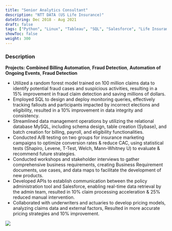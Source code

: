 ```yaml
---
title: "Senior Analytics Consultant"
description: "NTT DATA (US Life Insurance)"
dateString: Dec 2018 - Aug 2021
draft: false
tags: ["Python", "Linux", "Tableau", "SQL", "Salesforce", "Life Insurance", "Automation", "API"]
showToc: false
weight: 300
--- 
```


### Description

**Projects:** **Combined Billing Automation**, **Fraud Detection**, **Automation of Ongoing Events**, **Fraud Detection**

- Utilized a random forest model trained on 100 million claims data to identify potential fraud cases and suspicious activities, resulting in a 15% improvement in fraud claim detection and saving millions of dollars.
- Employed SQL to design and deploy monitoring queries, effectively tracking fallouts and participants impacted by incorrect elections and eligibility, resulted in a 10% improvement in data integrity and consistency.
-  Streamlined data management operations by utilizing the relational database MySQL, including schema design, table creation (Sybase), and batch creation for billing, payroll, and eligibility functionalities.
- Conducted A/B testing on two groups for insurance marketing campaigns to optimize conversion rates & reduce CAC, using statistical tests (Shapiro, Levene, T-Test, Welch, Mann-Whitney U) to evaluate & recommend future strategies.
- Conducted workshops and stakeholder interviews to gather comprehensive business requirements, creating Business Requirement documents, use cases, and data maps to facilitate the development of new products.
- Developed APIs to establish communication between the policy administration tool and Salesforce, enabling real-time data retrieval by the admin team, resulted in 10% claim processing acceleration & 25% reduced manual intervention.
- Collaborated with underwriters and actuaries to develop pricing models, analyzing claims data and external factors, Resulted in more accurate pricing strategies and 10% improvement.

![](/experience/NTTDATA/NTT2.jpg#center)

